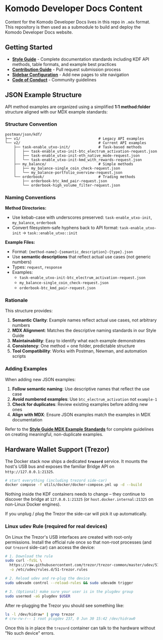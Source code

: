 # Komodo Developer Docs Content

Content for the Komodo Developer Docs lives in this repo in `.mdx` format. This repository is then used as a submodule to build and deploy the Komodo Developer Docs website.

## Getting Started

- **[Style Guide](docs/STYLE_GUIDE.md)** - Complete documentation standards including KDF API methods, table formats, and example best practices
- **[Contribution Guide](docs/CONTRIBUTION_GUIDE.md)** - Pull request submission process
- **[Sidebar Configuration](https://github.com/KomodoPlatform/komodo-docs-mdx/blob/main/src/data/sidebar.json)** - Add new pages to site navigation
- **[Code of Conduct](docs/CODE_OF_CONDUCT.md)** - Community guidelines

## JSON Example Structure

API method examples are organized using a simplified **1:1 method:folder** structure aligned with our MDX example standards:

### Structure Convention

```
postman/json/kdf/
├── v1/                                    # Legacy API examples
└── v2/                                    # Current API examples
    ├── task-enable_utxo-init/             # Task-based methods
    │   ├── task-enable_utxo-init-btc_electrum_activation-request.json
    │   ├── task-enable_utxo-init-eth_native_mode-request.json
    │   └── task-enable_utxo-init-kmd_with_rewards-request.json
    ├── my_balance/                        # Simple methods
    │   ├── my_balance-single_coin_check-request.json
    │   └── my_balance-portfolio_overview-request.json
    └── orderbook/                         # Trading methods
        ├── orderbook-btc_kmd_pair-request.json
        └── orderbook-high_volume_filter-request.json
```

### Naming Conventions

**Method Directories:**
- Use kebab-case with underscores preserved: `task-enable_utxo-init`, `my_balance`, `orderbook`
- Convert filesystem-safe hyphens back to API format: `task-enable_utxo-init` → `task::enable_utxo::init`

**Example Files:**
- Format: `{method-name}-{semantic_description}-{type}.json`
- Use **semantic descriptions** that reflect actual use cases (not generic numbers)
- Types: `request`, `response`
- Examples: 
  - `task-enable_utxo-init-btc_electrum_activation-request.json`
  - `my_balance-single_coin_check-request.json`
  - `orderbook-btc_kmd_pair-request.json`

### Rationale

This structure provides:

1. **Semantic Clarity**: Example names reflect actual use cases, not arbitrary numbers
2. **MDX Alignment**: Matches the descriptive naming standards in our Style Guide
3. **Maintainability**: Easy to identify what each example demonstrates
4. **Consistency**: One method = one folder, predictable structure
5. **Tool Compatibility**: Works with Postman, Newman, and automation scripts

### Adding Examples

When adding new JSON examples:

1. **Follow semantic naming**: Use descriptive names that reflect the use case
2. **Avoid numbered examples**: Use `btc_electrum_activation` not `example-1`
3. **Check for duplicates**: Review existing examples before adding new ones
4. **Align with MDX**: Ensure JSON examples match the examples in MDX documentation

Refer to the **[Style Guide MDX Example Standards](STYLE_GUIDE.md#mdx-example-standards)** for complete guidelines on creating meaningful, non-duplicate examples.

## Hardware Wallet Support (Trezor)

The Docker stack now ships a dedicated **`trezord`** service.  It mounts the host's USB bus and exposes the familiar Bridge API on `http://127.0.0.1:21325`.

```bash
# start everything (including trezord side-car)
docker compose -f utils/docker/docker-compose.yml up -d --build
```

Nothing inside the KDF containers needs to change – they continue to discover the bridge at `127.0.0.1:21325` (or `host.docker.internal:21325` on non-Linux Docker engines).

If you unplug / plug the Trezor the side-car will pick it up automatically.

### Linux udev Rule (required for real devices)

On Linux the Trezor's USB interfaces are created with root-only permissions.  Install the official rule once so that non-root processes (and our `trezord` side-car) can access the device:

```bash
# 1. Download the rule
sudo curl -fsSL \
  https://raw.githubusercontent.com/trezor/trezor-common/master/udev/51-trezor.rules \
  -o /etc/udev/rules.d/51-trezor.rules

# 2. Reload udev and re-plug the device
sudo udevadm control --reload-rules && sudo udevadm trigger

# 3. (Optional) make sure your user is in the plugdev group
sudo usermod -aG plugdev $USER
```

After re-plugging the Trezor you should see something like:

```bash
ls -l /dev/hidraw* | grep trezor
# crw-rw-r-- 1 root plugdev 237, 0 Jun 30 15:42 /dev/hidraw0
```

Once this is in place the `trezord` container can talk to the hardware without "No such device" errors.
